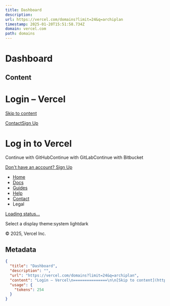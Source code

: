 ```yaml
---
title: Dashboard
description: 
url: https://vercel.com/domains?limit=24&q=archiplan
timestamp: 2025-01-20T15:51:58.734Z
domain: vercel.com
path: domains
---
```


# Dashboard



## Content

Login – Vercel
===============

[Skip to content](https://vercel.com/domains?limit=24&q=archiplan#geist-skip-nav)

[](https://vercel.com/home)

[Contact](https://vercel.com/contact)[Sign Up](https://vercel.com/signup?next=%2Fdomains%3Flimit%3D24%26q%3Darchiplan)

Log in to Vercel
================

Continue with GitHubContinue with GitLabContinue with Bitbucket

[Don't have an account? Sign Up](https://vercel.com/signup?next=%2Fdomains%3Flimit%3D24%26q%3Darchiplan)

[](https://vercel.com/home)

*   [Home](https://vercel.com/home)
*   [Docs](https://vercel.com/docs)
*   [Guides](https://vercel.com/guides)
*   [Help](https://vercel.com/help)
*   [Contact](https://vercel.com/contact)
*   Legal

[Loading status…](https://vercel-status.com/)

Select a display theme:system lightdark

© 2025, Vercel Inc.

## Metadata

```json
{
  "title": "Dashboard",
  "description": "",
  "url": "https://vercel.com/domains?limit=24&q=archiplan",
  "content": "Login – Vercel\n===============\n\n[Skip to content](https://vercel.com/domains?limit=24&q=archiplan#geist-skip-nav)\n\n[](https://vercel.com/home)\n\n[Contact](https://vercel.com/contact)[Sign Up](https://vercel.com/signup?next=%2Fdomains%3Flimit%3D24%26q%3Darchiplan)\n\nLog in to Vercel\n================\n\nContinue with GitHubContinue with GitLabContinue with Bitbucket\n\n[Don't have an account? Sign Up](https://vercel.com/signup?next=%2Fdomains%3Flimit%3D24%26q%3Darchiplan)\n\n[](https://vercel.com/home)\n\n*   [Home](https://vercel.com/home)\n*   [Docs](https://vercel.com/docs)\n*   [Guides](https://vercel.com/guides)\n*   [Help](https://vercel.com/help)\n*   [Contact](https://vercel.com/contact)\n*   Legal\n\n[Loading status…](https://vercel-status.com/)\n\nSelect a display theme:system lightdark\n\n© 2025, Vercel Inc.",
  "usage": {
    "tokens": 254
  }
}
```
